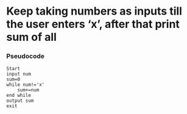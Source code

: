 # Keep taking numbers as inputs till the user enters ‘x’, after that print sum of all
### Pseudocode
```
Start
input num
sum=0
while num!='x'
    sum+=num
end while
output sum
exit
```
